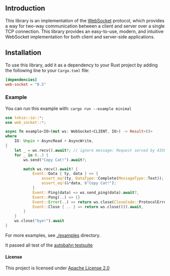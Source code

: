 ## Introduction

This library is an implementation of the [WebSocket](https://en.wikipedia.org/wiki/WebSocket) protocol, which provides a way for two-way communication between a client and server over a single TCP connection. This library provides an easy-to-use, modern, and intuitive WebSocket implementation for both client and server-side applications.

## Installation

To use this library, add it as a dependency to your Rust project by adding the following line to your `Cargo.toml` file:

```toml
[dependencies]
web-socket = "0.5"
```

### Example

You can run this example with: `cargo run --example minimal`

```rust no_run
use tokio::io::*;
use web_socket::*;

async fn example<IO>(mut ws: WebSocket<CLIENT, IO>) -> Result<()>
where
    IO: Unpin + AsyncRead + AsyncWrite,
{
    let _ = ws.recv().await?; // ignore message: Request served by 4338e324
    for _ in 0..3 {
        ws.send("Copy Cat!").await?;

        match ws.recv().await? {
            Event::Data { ty, data } => {
                assert_eq!(ty, DataType::Complete(MessageType::Text));
                assert_eq!(&*data, b"Copy Cat!");
            }
            Event::Ping(data) => ws.send_ping(data).await?,
            Event::Pong(..) => {}
            Event::Error(..) => return ws.close(CloseCode::ProtocolError).await,
            Event::Close { .. } => return ws.close(()).await,
        }
    }
    ws.close("bye!").await
}
```

For more examples, see [./examples](https://github.com/nurmohammed840/websocket.rs/tree/master/examples) directory.

It passed all test of the [autobahn testsuite](https://github.com/crossbario/autobahn-testsuite)

#### License

This project is licensed under [Apache License 2.0](https://github.com/nurmohammed840/websocket.rs/blob/master/LICENSE)